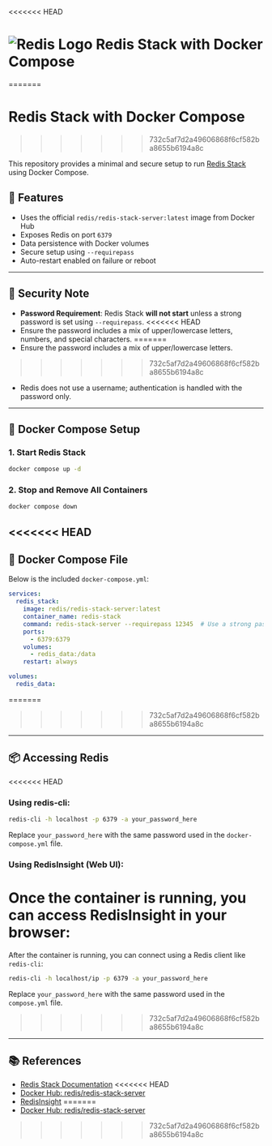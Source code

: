 <<<<<<< HEAD
# ![Redis Logo](https://redis.io/images/redis-white.png) Redis Stack with Docker Compose
=======
# Redis Stack with Docker Compose
>>>>>>> 732c5af7d2a49606868f6cf582ba8655b6194a8c

This repository provides a minimal and secure setup to run [Redis Stack](https://hub.docker.com/r/redis/redis-stack-server) using Docker Compose.

## 🚀 Features

- Uses the official `redis/redis-stack-server:latest` image from Docker Hub
- Exposes Redis on port `6379`
- Data persistence with Docker volumes
- Secure setup using `--requirepass`
- Auto-restart enabled on failure or reboot

---

## 🔐 Security Note

- **Password Requirement**: Redis Stack **will not start** unless a strong password is set using `--requirepass`.
<<<<<<< HEAD
- Ensure the password includes a mix of upper/lowercase letters, numbers, and special characters.
=======
- Ensure the password includes a mix of upper/lowercase letters.
>>>>>>> 732c5af7d2a49606868f6cf582ba8655b6194a8c
- Redis does not use a username; authentication is handled with the password only.

---

## 🐳 Docker Compose Setup

### 1. Start Redis Stack
```bash
docker compose up -d
```

### 2. Stop and Remove All Containers
```bash
docker compose down
```

<<<<<<< HEAD
---

## 🧩 Docker Compose File

Below is the included `docker-compose.yml`:

```yaml
services:
  redis_stack:
    image: redis/redis-stack-server:latest
    container_name: redis-stack
    command: redis-stack-server --requirepass 12345  # Use a strong password!
    ports:
      - 6379:6379
    volumes:
      - redis_data:/data
    restart: always

volumes:
  redis_data:
```
=======

>>>>>>> 732c5af7d2a49606868f6cf582ba8655b6194a8c

---

## 📦 Accessing Redis

<<<<<<< HEAD
### Using redis-cli:
```bash
redis-cli -h localhost -p 6379 -a your_password_here
```

Replace `your_password_here` with the same password used in the `docker-compose.yml` file.

### Using RedisInsight (Web UI):
Once the container is running, you can access **RedisInsight** in your browser:
=======
After the container is running, you can connect using a Redis client like `redis-cli`:

```bash
redis-cli -h localhost/ip -p 6379 -a your_password_here
```

Replace `your_password_here` with the same password used in the `compose.yml` file.
>>>>>>> 732c5af7d2a49606868f6cf582ba8655b6194a8c

---

## 📚 References

- [Redis Stack Documentation](https://redis.io/docs/stack/)
<<<<<<< HEAD
- [Docker Hub: redis/redis-stack-server](https://hub.docker.com/r/redis/redis-stack-server)
- [RedisInsight](https://redis.io/docs/ui/insight/)
=======
- [Docker Hub: redis/redis-stack-server](https://hub.docker.com/r/redis/redis-stack-server)
>>>>>>> 732c5af7d2a49606868f6cf582ba8655b6194a8c
